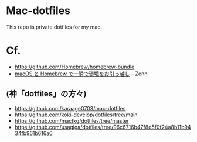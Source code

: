 # Mac-dotfiles
This repo is private dotfiles for my mac.


# Cf. 
- https://github.com/Homebrew/homebrew-bundle
- [macOS と Homebrew で一瞬で環境をお引っ越し](https://zenn.dev/usagiga/articles/migrate-using-brew-bundle) - Zenn
## (神「dotfiles」の方々)
- https://github.com/karaage0703/mac-dotfiles
- https://github.com/koki-develop/dotfiles/tree/main 
- https://github.com/mactkg/dotfiles/tree/master
- https://github.com/usagiga/dotfiles/tree/96c6716b47f8d5f0f24a8b11b9434fb961b616a6
